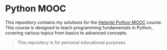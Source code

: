 # Python MOOC

This repository contains my solutions for the [Helsinki Python MOOC](https://programming-24.mooc.fi/) course. This course is designed to teach programming fundamentals in Python, covering various topics from basics to advanced concepts.

> This repository is for personal educational purposes.
